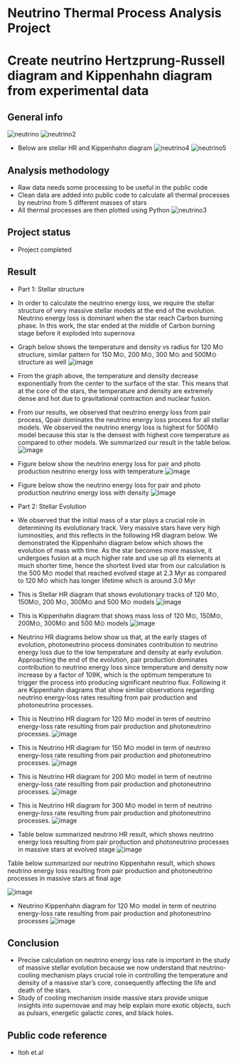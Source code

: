 # Neutrino Thermal Process Analysis Project
# Create neutrino Hertzprung-Russell diagram and Kippenhahn diagram from experimental data 
## General info
![neutrino](https://user-images.githubusercontent.com/71859510/134769495-f85791df-4344-441d-a75a-c956efe02579.PNG)
![neutrino2](https://user-images.githubusercontent.com/71859510/134769602-cb30261e-369f-4413-8c82-39a81002e673.PNG)
* Below are stellar HR and Kippenhahn diagram
![neutrino4](https://user-images.githubusercontent.com/71859510/134769793-1508a798-450a-41d9-8fc5-d079d31c01fb.PNG)
![neutrino5](https://user-images.githubusercontent.com/71859510/134769795-e27e19fc-714e-45fe-8346-3886f0165ec5.PNG)

## Analysis methodology
* Raw data needs some processing to be useful in the public code
* Clean data are added into public code to calculate all thermal processes by neutrino from 5 different masses of stars
* All thermal processes are then plotted using Python
![neutrino3](https://user-images.githubusercontent.com/71859510/134769664-1a7fb176-b744-4322-a035-b70da9340de5.PNG)

## Project status
* Project completed

## Result
* Part 1: Stellar structure
* In order to calculate the neutrino energy loss, we require the stellar structure of very massive stellar models at the end of the evolution. Neutrino energy loss is dominant when the star reach Carbon burning phase. In this work, the star ended at the middle of Carbon burning stage before it exploded into supernova
* Graph below shows the temperature and density vs radius for 120 M⊙ structure, similar pattern for 150 M⊙, 200 M⊙, 300 M⊙ and 500M⊙ structure as well 
![image](https://user-images.githubusercontent.com/71859510/136695275-a96290b6-cf24-4add-928b-fe9b4c5a3be5.png)
* From the graph above, the temperature and density decrease exponentially from the center to the surface of the star. This means that at the core of the stars, the temperature and density are extremely dense and hot due to gravitational contraction and nuclear fusion. 
* From our results, we observed that neutrino energy loss from pair process, Qpair dominates the neutrino energy loss process for all stellar models. We observed the neutrino energy loss is highest for 500M⊙ model because this star is the densest with highest core temperature as compared to other models.  We summarized our result in the table below.
![image](https://user-images.githubusercontent.com/71859510/136695309-05f254d9-8004-44cc-bd69-93c74174de03.png)
* Figure below show the neutrino energy loss for pair and photo production neutrino energy loss with temperature 
![image](https://user-images.githubusercontent.com/71859510/136695327-d424cfd0-a5a1-4cb9-9d40-f1e8c4033d53.png)

* Figure below show the neutrino energy loss for pair and photo production neutrino energy loss with density
![image](https://user-images.githubusercontent.com/71859510/136695343-fa974b39-8d83-4c0a-8486-fbaa27044dd8.png)

* Part 2: Stellar Evolution
* We observed that the initial mass of a star plays a crucial role in determining its evolutionary track. Very massive stars have very high luminosities, and this reflects in the following HR diagram below. We demonstrated the Kippenhahn diagram below which shows the evolution of mass with time. As the star becomes more massive, it undergoes fusion at a much higher rate and use up all its elements at much shorter time, hence the shortest lived star from our calculation is the 500 M⊙ model that reached evolved stage at 2.3 Myr as compared to 120 M⊙ which has longer lifetime which is around 3.0 Myr
* This is Stellar HR diagram that shows evolutionary tracks of 120 M⊙, 150M⊙, 200 M⊙, 300M⊙ and 500 M⊙ models
![image](https://user-images.githubusercontent.com/71859510/136695352-a8a952b6-4b7a-4352-95c1-92db4862c1d8.png)

* This is Kippenhahn diagram that shows mass loss of 120 M⊙, 150M⊙, 200M⊙, 300M⊙ and 500 M⊙ models
![image](https://user-images.githubusercontent.com/71859510/136695363-82f62873-1ef3-432c-92ac-a9752e51e1ff.png)
 
* Neutrino HR diagrams below show us that, at the early stages of evolution, photoneutrino process dominates contribution to neutrino energy loss due to the low temperature and density at early evolution. Approaching the end of the evolution, pair production dominates contribution to neutrino energy loss since temperature and density now increase by a factor of 109K, which is the optimum temperature to trigger the process into producing significant neutrino flux. Following it are Kippenhahn diagrams that show similar observations regarding neutrino energy-loss rates resulting from pair production and photoneutrino processes.
* This is Neutrino HR diagram for 120 M⊙ model in term of neutrino energy-loss rate resulting from pair production and photoneutrino processes.
![image](https://user-images.githubusercontent.com/71859510/136695394-c7b792eb-e57e-42ff-bf3b-a1fd73492a61.png)

* This is Neutrino HR diagram for 150 M⊙ model in term of neutrino energy-loss rate resulting from pair production and photoneutrino processes.
![image](https://user-images.githubusercontent.com/71859510/136695410-a9631db5-c5f0-404f-80d0-0b846e57d32f.png)
 
* This is Neutrino HR diagram for 200 M⊙ model in term of neutrino energy-loss rate resulting from pair production and photoneutrino processes.
![image](https://user-images.githubusercontent.com/71859510/136695425-ebab7dcf-86c0-40ca-adb9-8fbefebca433.png)

* This is Neutrino HR diagram for 300 M⊙ model in term of neutrino energy-loss rate resulting from pair production and photoneutrino processes.
![image](https://user-images.githubusercontent.com/71859510/136695433-fe1375e0-158d-448e-96b4-1989b63cfaa3.png)

* Table below summarized neutrino HR result, which shows neutrino energy loss resulting from pair production and photoneutrino 
processes in massive stars at evolved stage
![image](https://user-images.githubusercontent.com/71859510/136695471-a8af473c-8829-4a1f-b040-4b129f94b8c7.png)

Table below summarized our neutrino Kippenhahn result, which shows neutrino energy loss resulting from pair production and photoneutrino processes in massive stars at final age

![image](https://user-images.githubusercontent.com/71859510/136695482-106e1e62-31e5-4a38-bc62-b8493bf83ff9.png)
* Neutrino Kippenhahn diagram for 120 M⊙ model in term of neutrino energy-loss rate resulting from pair production and photoneutrino processes
![image](https://user-images.githubusercontent.com/71859510/136695502-25cfb038-cd48-4eb9-8a2e-471fe449c74b.png)

## Conclusion
* Precise calculation on neutrino energy loss rate is important in the study of massive stellar evolution because we now understand that neutrino-cooling mechanism plays crucial role in controlling the temperature and density of a massive star’s core, consequently affecting the life and death of the stars. 
* Study of cooling mechanism inside massive stars provide unique insights into supernovae and may help explain more exotic objects, such as pulsars, energetic galactic cores, and black holes. 

## Public code reference 
* Itoh et.al
